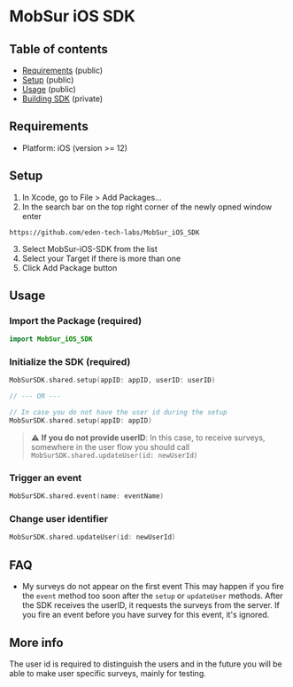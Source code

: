 # MobSur iOS SDK

## Table of contents
* [Requirements](#requirements) (public)
* [Setup](#setup) (public)
* [Usage](#usage) (public)
* [Building SDK](#building) (private)

## Requirements
- Platform: iOS (version >= 12)

## Setup
1. In Xcode, go to File > Add Packages...
2. In the search bar on the top right corner of the newly opned window enter
```
https://github.com/eden-tech-labs/MobSur_iOS_SDK
```
3. Select MobSur-iOS-SDK from the list
4. Select your Target if there is more than one
5. Click Add Package button
    
## Usage
### Import the Package (required)
```swift
import MobSur_iOS_SDK
```

### Initialize the SDK (required)

```swift
MobSurSDK.shared.setup(appID: appID, userID: userID)

// --- OR ---

// In case you do not have the user id during the setup
MobSurSDK.shared.setup(appID: appID)
```

> :warning: **If you do not provide userID**: In this case, to receive surveys, somewhere in the user flow you should call `MobSurSDK.shared.updateUser(id: newUserId)`

### Trigger an event

```swift
MobSurSDK.shared.event(name: eventName)
```

### Change user identifier

```swift
MobSurSDK.shared.updateUser(id: newUserId)
```

## FAQ

- My surveys do not appear on the first event
This may happen if you fire the `event` method too soon after the `setup` or `updateUser` methods.
After the SDK receives the userID, it requests the surveys from the server.
If you fire an event before you have survey for this event, it's ignored.
    
## More info

The user id is required to distinguish the users and in the future you will be able to make user specific surveys, mainly for testing.
